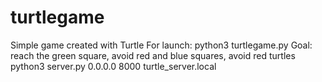 # turtlegame
Simple game created with Turtle
For launch: python3 turtlegame.py
Goal: reach the green square, avoid red and blue squares, avoid red turtles
python3 server.py 0.0.0.0 8000 turtle_server.local